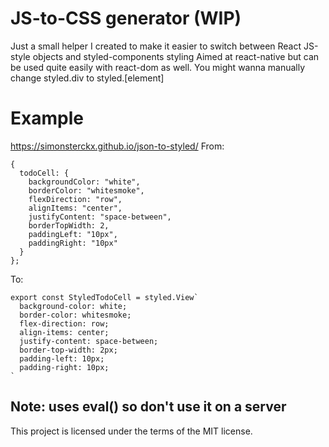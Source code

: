 # JS-to-CSS generator (WIP)

Just a small helper I created to make it easier to switch between React JS-style objects and styled-components styling
Aimed at react-native but can be used quite easily with react-dom as well.
You might wanna manually change styled.div to styled.[element]

# Example

https://simonsterckx.github.io/json-to-styled/
From:

```
{
  todoCell: {
    backgroundColor: "white",
    borderColor: "whitesmoke",
    flexDirection: "row",
    alignItems: "center",
    justifyContent: "space-between",
    borderTopWidth: 2,
    paddingLeft: "10px",
    paddingRight: "10px"
  }
};
```

To:

```
export const StyledTodoCell = styled.View`
  background-color: white;
  border-color: whitesmoke;
  flex-direction: row;
  align-items: center;
  justify-content: space-between;
  border-top-width: 2px;
  padding-left: 10px;
  padding-right: 10px;
`
```

## Note: uses eval() so don't use it on a server

This project is licensed under the terms of the MIT license.

